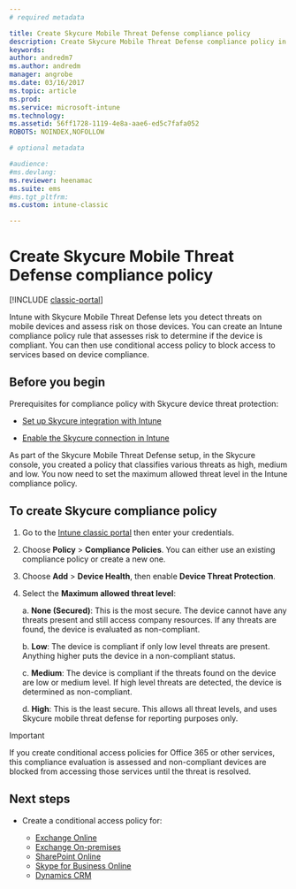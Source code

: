 ```yaml
---
# required metadata

title: Create Skycure Mobile Threat Defense compliance policy 
description: Create Skycure Mobile Threat Defense compliance policy in the Intune classic portal.
keywords:
author: andredm7
ms.author: andredm
manager: angrobe
ms.date: 03/16/2017
ms.topic: article
ms.prod:
ms.service: microsoft-intune
ms.technology:
ms.assetid: 56ff1728-1119-4e8a-aae6-ed5c7fafa052
ROBOTS: NOINDEX,NOFOLLOW

# optional metadata

#audience:
#ms.devlang:
ms.reviewer: heenamac
ms.suite: ems
#ms.tgt_pltfrm:
ms.custom: intune-classic

---
```


# Create Skycure Mobile Threat Defense compliance policy

[!INCLUDE [classic-portal](../includes/classic-portal.md)]

Intune with Skycure Mobile Threat Defense lets you detect threats on mobile devices and assess risk on those devices. You can create an Intune compliance policy rule that assesses risk to determine if the device is compliant. You can then use conditional access policy to block access to services based on device compliance.

## Before you begin

Prerequisites for compliance policy with Skycure device threat protection:

-   [Set up Skycure integration with Intune](/intune-classic/deploy-use/setup-the-skycure-integration-with-Intune)

-   [Enable the Skycure connection in Intune](/intune-classic/deploy-use/enable-skycure-mobile-threat-defense-in-intune)

As part of the Skycure Mobile Threat Defense setup, in the Skycure console, you created a policy that classifies various threats as high, medium and low. You now need to set the maximum allowed threat level in the Intune compliance policy.

## To create Skycure compliance policy

1.  Go to the [Intune classic portal](https://manage.microsoft.com/) then enter your credentials.

2.  Choose **Policy** &gt; **Compliance Policies**. You can either use an existing compliance policy or create a new one.

3.  Choose **Add** &gt; **Device Health**, then enable **Device Threat Protection**.

4.  Select the **Maximum allowed threat level**:

    a.  **None (Secured)**: This is the most secure. The device cannot have any threats present and still access company resources. If any threats are found, the device is evaluated as non-compliant.

    b.  **Low**: The device is compliant if only low level threats are present. Anything higher puts the device in a non-compliant status.

    c.  **Medium**: The device is compliant if the threats found on the device are low or medium level. If high level threats are detected, the device is determined as non-compliant.

    d.  **High**: This is the least secure. This allows all threat levels, and uses Skycure mobile threat defense for reporting purposes only.

> [!IMPORTANT]
> If you create conditional access policies for Office 365 or other services, this compliance evaluation is assessed and non-compliant devices are blocked from accessing those services until the threat is resolved.

## <span id="monitor-device-threats" class="anchor"><span id="next-steps" class="anchor"><span id="_Toc477360344" class="anchor"></span></span></span>Next steps

-   Create a conditional access policy for:

    -   [Exchange Online](/intune-classic/deploy-use/restrict-access-to-exchange-online-with-microsoft-intune)
    -   [Exchange On-premises](/intune-classic/deploy-use/restrict-access-to-exchange-onpremises-with-microsoft-intune)
    -   [SharePoint Online](/intune-classic/deploy-use/restrict-access-to-sharepoint-online-with-microsoft-intune)
    -   [Skype for Business Online](/intune-classic/deploy-use/restrict-access-to-skype-for-business-online-with-microsoft-intune)
    -   [Dynamics CRM](/intune-classic/deploy-use/restrict-access-to-dynamics-crm-online-with-microsoft-intune)
